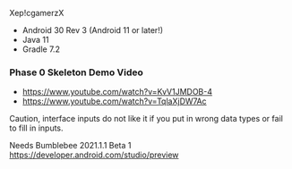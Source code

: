 Xep!cgamerzX

- Android 30 Rev 3 (Android 11 or later!)
- Java 11
- Gradle 7.2

### Phase 0 Skeleton Demo Video 
- https://www.youtube.com/watch?v=KvV1JMDOB-4 
- https://www.youtube.com/watch?v=TqlaXjDW7Ac

Caution, interface inputs do not like it if you put in wrong data types or fail to fill in inputs.

Needs Bumblebee 2021.1.1 Beta 1
https://developer.android.com/studio/preview

